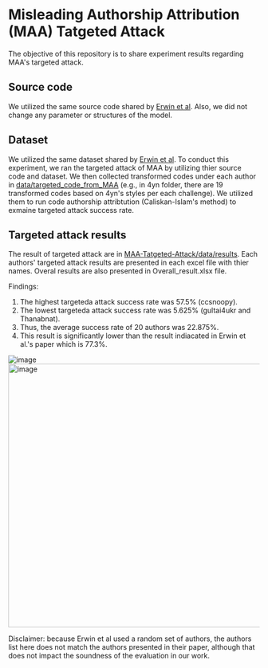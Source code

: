 # Misleading Authorship Attribution (MAA) Tatgeted Attack
The objective of this repository is to share experiment results regarding MAA's targeted attack.


## Source code
We utilized the same source code shared by [Erwin et al](https://github.com/EQuiw/code-imitator).
Also, we did not change any parameter or structures of the model.

## Dataset
We utilized the same dataset shared by [Erwin et al](https://github.com/EQuiw/code-imitator).
To conduct this experiment, we ran the targeted attack of MAA by utilizing thier source code and dataset.
We then collected transformed codes under each author in [data/targeted_code_from_MAA](https://github.com/codeAuthorship/MAA-Targeted-Attack/tree/main/data) (e.g., in 4yn folder, there are 19 transformed codes based on 4yn's styles per each challenge).
We utilized them to run code authorship attribtution (Caliskan-Islam's method) to exmaine targeted attack success rate.

## Targeted attack results 
The result of targeted attack are in [MAA-Tatgeted-Attack/data/results](https://github.com/soohyeonc/MAA-Tatgeted-Attack/tree/main/data/results).
Each authors' targeted attack results are presented in each excel file with thier names. 
Overal results are also presented in Overall_result.xlsx file.


Findings:


1. The highest targeteda attack success rate was 57.5% (ccsnoopy).
2. The lowest targeteda attack success rate was 5.625% (gultai4ukr and Thanabnat).
3. Thus, the average success rate of 20 authors was 22.875%.
4. This result is significantly lower than the result indiacated in Erwin et al.'s paper which is 77.3%.

![image](https://user-images.githubusercontent.com/90861697/235363326-b555e18c-5f42-4144-a208-c20b76d7e21f.png)
<img width="529" alt="image" src="https://user-images.githubusercontent.com/90861697/235363353-2de44ea8-3665-4782-a179-7b5df870f1b3.png">


Disclaimer: because Erwin et al used a random set of authors, the authors list here does not match the authors presented in their paper, although that does not impact the soundness of the evaluation in our work.
